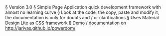 § Version 3.0
§ Simple Page Application quick development framework with almost no learning curve
§ Look at the code, the copy, paste and modify it, the documentation is only for doubts and / or clarifications
§ Uses Material Design Lite as CSS framework
§ Demo / documentation on http://jarivas.github.io/powerdom/